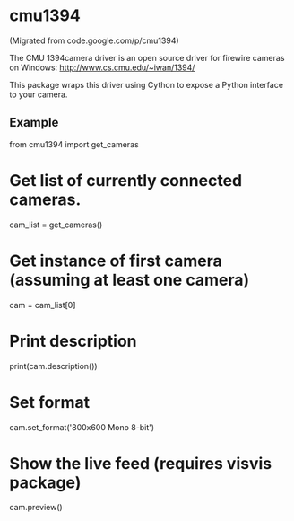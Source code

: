 # cmu1394

(Migrated from code.google.com/p/cmu1394)

The CMU 1394camera driver is an open source driver for firewire cameras on Windows: http://www.cs.cmu.edu/~iwan/1394/

This package wraps this driver using Cython to expose a Python interface to your camera.

## Example

  from cmu1394 import get_cameras
  
  # Get list of currently connected cameras.
  cam_list = get_cameras()
  
  # Get instance of first camera (assuming at least one camera)
  cam = cam_list[0]
  
  # Print description 
  print(cam.description())
  
  # Set format
  cam.set_format('800x600 Mono 8-bit')
  
  # Show the live feed (requires visvis package)
  cam.preview()
